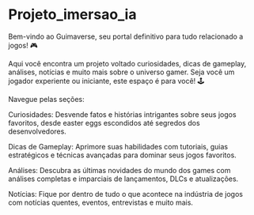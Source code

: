 # Projeto_imersao_ia

Bem-vindo ao Guimaverse, seu portal definitivo para tudo relacionado a jogos! 🎮

Aqui você encontra um projeto voltado curiosidades, dicas de gameplay, análises, notícias e muito mais sobre o universo gamer. Seja você um jogador experiente ou iniciante, este espaço é para você! 🕹️

Navegue pelas seções:

Curiosidades: Desvende fatos e histórias intrigantes sobre seus jogos favoritos, desde easter eggs escondidos até segredos dos desenvolvedores.

Dicas de Gameplay: Aprimore suas habilidades com tutoriais, guias estratégicos e técnicas avançadas para dominar seus jogos favoritos.

Análises: Descubra as últimas novidades do mundo dos games com análises completas e imparciais de lançamentos, DLCs e atualizações.

Notícias: Fique por dentro de tudo o que acontece na indústria de jogos com notícias quentes, eventos, entrevistas e muito mais.
